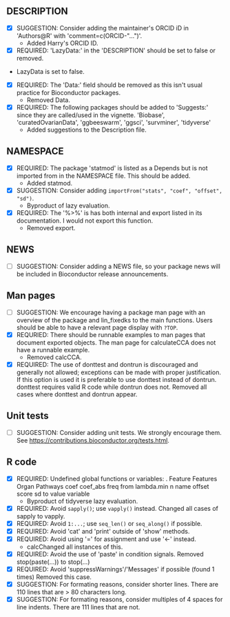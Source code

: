 ## DESCRIPTION

- [x] SUGGESTION: Consider adding the maintainer's ORCID iD in 'Authors@R' with
  'comment=c(ORCID-"...")'.
  - Added Harry's ORCID ID.
- [x] REQUIRED: 'LazyData:' in the 'DESCRIPTION' should be set to false or 
removed.
 - LazyData is set to false.
- [x] REQUIRED: The 'Data:' field should be removed as this isn't usual practice
  for Bioconductor packages.
  - Removed Data.
- [x] REQUIRED: The following packages should be added to 'Suggests:' since they
  are called/used in the vignette.
	'Biobase', 'curatedOvarianData', 'ggbeeswarm', 'ggsci', 'survminer',
        'tidyverse'
  - Added suggestions to the Description file.

## NAMESPACE

- [x] REQUIRED: The package 'statmod' is listed as a Depends but is not imported
  from in the NAMESPACE file. This should be added.
  - Added statmod.
- [x] SUGGESTION: Consider adding `importFrom("stats", "coef", "offset", "sd")`.
  - Byproduct of lazy evaluation.
- [x] REQUIRED: The '%>%' is has both internal and export listed in its
  documentation. I would not export this function.
  - Removed export.

## NEWS

- [ ] SUGGESTION: Consider adding a NEWS file, so your package news will be 
included in Bioconductor release announcements.
## Man pages

- [ ] SUGGESTION: We encourage having a package man page with an overview of the
  package and lin_fixedks to the main functions. Users should be able to have a
relevant page display with `?TOP`.
- [x] REQURIED: There should be runnable examples to man pages that document
  exported objects. The man page for calculateCCA does not have a runnable
example.
  - Removed calcCCA.
- [x] REQUIRED: The use of donttest and dontrun is discouraged and generally not
  allowed; exceptions can be made with proper justification. If this option is
used it is preferable to use donttest instead of dontrun. donttest requires
valid R code while dontrun does not.
Removed all cases where donttest and dontrun appear.

## Unit tests

- [ ] SUGGESTION: Consider adding unit tests. We strongly encourage them. See
  https://contributions.bioconductor.org/tests.html.

## R code

- [x] REQUIRED: Undefined global functions or variables:
        . Feature Features Organ Pathways coef coef_abs freq from lambda.min n
        name offset score sd to value variable
  - Byproduct of tidyverse lazy evaluation.
- [x] REQUIRED: Avoid `sapply()`; use `vapply()` instead.
Changed all cases of sapply to vapply.
- [x] REQUIRED: Avoid `1:...`; use `seq_len()` or `seq_along()` if possible.
- [x] REQUIRED: Avoid 'cat' and 'print' outside of 'show' methods.
- [x] REQUIRED: Avoid using '=' for assignment and use '<-' instead.
  - calcChanged all instances of this.
- [x] REQUIRED: Avoid the use of 'paste' in condition signals.
Removed stop(paste(...)) to stop(...)
- [x] REQUIRED: Avoid 'suppressWarnings'/'Messages' if possible (found 1 times)
Removed this case.
- [x] SUGGESTION: For formating reasons, consider shorter lines. There are 110 
lines that are > 80 characters long.
- [x] SUGGESTION: For formating reasons, consider multiples of 4 spaces for line
 indents. There are 111 lines that are not.